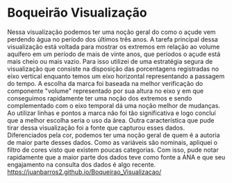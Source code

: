 # Boqueirão Visualização

Nessa visualização podemos ter uma noção geral do como o açude vem perdendo água no período dos últimos três anos. A tarefa principal dessa visualização está voltada para mostrar os extremos em relação ao volume aquífero em um período de mais de vinte anos, que períodos o açude está mais cheio ou mais vazio. Para isso utilizei de uma estratégia segura de visualização que consiste na disposição das porcentagens registradas no eixo vertical enquanto temos um eixo horizontal representando a passagem do tempo. A escolha da marca foi baseada na melhor verificação do componente "volume" representado por sua altura no eixo y em que conseguimos rapidamente ter uma noção dos extremos e sendo complementado com o eixo temporal dá uma noção melhor de mudanças. Ao utilizar linhas e pontos a marca não foi tão significativa e logo concluí que a melhor escolha seria o uso da área. Outra característica que pude tirar dessa visualização foi a fonte que capturou esses dados. Diferenciados pela cor, podemos ter uma noção geral de quem é a autoria de maior parte desses dados. Como as variáveis são nominais, apliquei o filtro de cores visto que existem poucas categorias. Com isso, pude notar rapidamente que a maior parte dos dados teve como fonte a ANA e que seu engajamento na consulta dos dados é algo recente.
https://juanbarros2.github.io/Boqueirao_Visualizacao/
